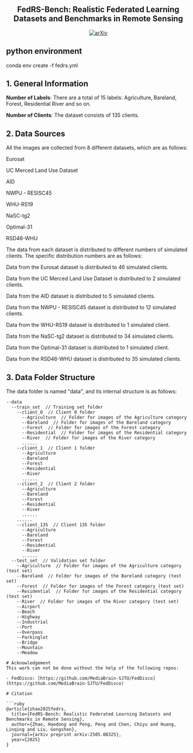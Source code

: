 
<div align="center">
  <h2 align="center">FedRS-Bench: Realistic Federated Learning Datasets and Benchmarks in Remote Sensing</h2>
  <a href="https://arxiv.org/abs/2505.08325" style="display: inline-block; text-align: center;">
      <img alt="arXiv" src="https://img.shields.io/badge/arXiv-2505.08325-b31b1b.svg?style=flat">
  </a>
</div>


## python environment

conda env create -f fedrs.yml

## **1. General Information**

**Number of Labels**: There are a total of 15 labels: Agriculture, Bareland, Forest, Residential River and so on.

**Number of Clients**: The dataset consists of 135 clients.

## **2. Data Sources**

All the images are collected from 8 different datasets, which are as follows:

Eurosat

UC Merced Land Use Dataset

AID

NWPU - RESISC45

WHU-RS19

NaSC-tg2

Optimal-31

RSD46-WHU

The data from each dataset is distributed to different numbers of simulated clients. The specific distribution numbers are as follows:

Data from the Eurosat dataset is distributed to 46 simulated clients.

Data from the UC Merced Land Use Dataset is distributed to 2 simulated clients.

Data from the AID dataset is distributed to 5 simulated clients.

Data from the NWPU - RESISC45 dataset is distributed to 12 simulated clients.

Data from the WHU-RS19 dataset is distributed to 1 simulated client.

Data from the NaSC-tg2 dataset is distributed to 34 simulated clients.

Data from the Optimal-31 dataset is distributed to 1 simulated client.

Data from the RSD46-WHU dataset is distributed to 35 simulated clients.

## **3. Data Folder Structure**

The data folder is named "data", and its internal structure is as follows:

```plaintext
--data
  --train_set  // Training set folder
    --client_0  // Client 0 folder
      --Agriculture  // Folder for images of the Agriculture category
      --Bareland  // Folder for images of the Bareland category
      --Forest  // Folder for images of the Forest category
      --Residential  // Folder for images of the Residential category
      --River  // Folder for images of the River category
      ......
    --client_1  // Client 1 folder
      --Agriculture
      --Bareland
      --Forest
      --Residential
      --River
      ......
    --client_2  // Client 2 folder
      --Agriculture
      --Bareland
      --Forest
      --Residential
      --River
      ......
    ......
    --client_135  // Client 135 folder
      --Agriculture
      --Bareland
      --Forest
      --Residential
      --River
      ......
  --test_set  // Validation set folder
    --Agriculture  // Folder for images of the Agriculture category (test set)
    --Bareland  // Folder for images of the Bareland category (test set)
    --Forest  // Folder for images of the Forest category (test set)
    --Residential  // Folder for images of the Residential category (test set)
    --River  // Folder for images of the River category (test set)
    --Airport
    --Beach
    --Highway
    --Industrial
    --Port
    --Overpass
    --Parkinglot
    --Bridge
    --Mountain
    --Meadow

# Acknowledgement
This work can not be done without the help of the following repos:

- FedDisco: [https://github.com/MediaBrain-SJTU/FedDisco](https://github.com/MediaBrain-SJTU/FedDisco)

# Citation

```ruby
@article{zhao2025fedrs,
  title={FedRS-Bench: Realistic Federated Learning Datasets and Benchmarks in Remote Sensing},
  author={Zhao, Haodong and Peng, Peng and Chen, Chiyu and Huang, Linqing and Liu, Gongshen},
  journal={arXiv preprint arXiv:2505.08325},
  year={2025}
}
```